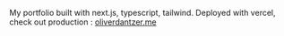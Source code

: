 My portfolio built with next.js, typescript, tailwind. Deployed with vercel, check out production : [oliverdantzer.me](https://www.oliverdantzer.me/)
